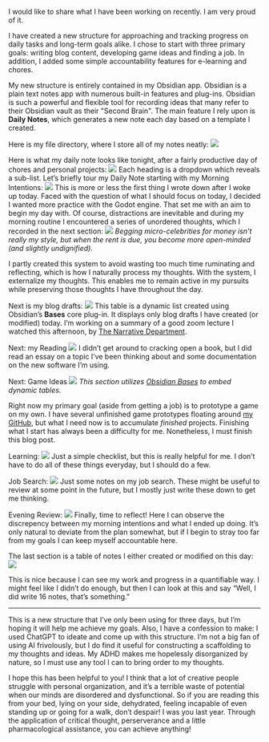 I would like to share what I have been working on recently. I am very proud of it.

I have created a new structure for approaching and tracking progress on daily tasks and long-term goals alike. I chose to start with three primary goals: writing blog content, developing game ideas and finding a job. In addition, I added some simple accountability features for e-learning and chores.

My new structure is entirely contained in my Obsidian app. Obsidian is a plain text notes app with numerous built-in features and plug-ins. Obsidian is such a powerful and flexible tool for recording ideas that many refer to their Obsidian vault as their "Second Brain". The main feature I rely upon is **Daily Notes**, which generates a new note each day based on a template I created.

Here is my file directory, where I store all of my notes neatly:
![](/images/IMG_0665.png)

Here is what my daily note looks like tonight, after a fairly productive day of chores and personal projects:
![](/images/IMG_0666.png)
Each heading is a dropdown which reveals a sub-list. Let’s briefly tour my Daily Note starting with my Morning Intentions:
![](/images/IMG_0667.png)
This is more or less the first thing I wrote down after I woke up today. Faced with the question of what I should focus on today, I decided I wanted more practice with the Godot engine. That set me with an aim to begin my day with. Of course, distractions are inevitable and during my morning routine I encountered a series of unordered thoughts, which I recorded in the next section:
![](/images/IMG_0654.png)
*Begging micro-celebrities for money isn’t really my style, but when the rent is due, you become more open-minded (and slightly undignified).*

I partly created this system to avoid wasting too much time ruminating and reflecting, which is how I naturally process my thoughts. With the system, I externalize my thoughts. This enables me to remain active in my pursuits while preserving those thoughts I have throughout the day.

Next is my blog drafts:
 ![](/images/IMG_0655.png)
This table is a dynamic list created using Obsidian’s **Bases** core plug-in. It displays only blog drafts I have created (or modified) today. I’m working on a summary of a good zoom lecture I watched this afternoon, by [The Narrative Department](thenarrativedepartment.com).

Next: my Reading
![](/images/IMG_0656.png)
I didn’t get around to cracking open a book, but I did read an essay on a topic I’ve been thinking about and some documentation on the new software I’m using.

Next: Game Ideas
![](/images/IMG_0657.png)
*This section utilizes [Obsidian Bases](https://help.obsidian.md/bases) to embed dynamic tables.*

Right now my primary goal (aside from getting a job) is to prototype a game on my own. I have several unfinished game prototypes floating around [my GitHub](https://github.com/dtedt), but what I need now is to accumulate _finished_ projects. Finishing what I start has always been a difficulty for me. Nonetheless, I must finish this blog post.

Learning:
![](/images/IMG_0658.png)
Just a simple checklist, but this is really helpful for me. I don’t have to do all of these things everyday, but I should do a few.

Job Search:
![](/images/IMG_0659.png)
Just some notes on my job search. These might be useful to review at some point in the future, but I mostly just write these down to get me thinking.

Evening Review:
![](/images/IMG_0661.png)
Finally, time to reflect! Here I can observe the discrepency between my morning intentions and what I ended up doing. It’s only natural to deviate from the plan somewhat, but if I begin to stray too far from my goals I can keep myself accountable here.

The last section is a table of notes I either created or modified on this day:
![](/images/IMG_0662.png)

This is nice because I can see my work and progress in a quantifiable way. I might feel like I didn’t do enough, but then I can look at this and say “Well, I did write 16 notes, that’s something.”

---

This is a new structure that I’ve only been using for three days, but I’m hoping it will help me achieve my goals. Also, I have a confession to make: I used ChatGPT to ideate and come up with this structure. I’m not a big fan of using AI frivolously, but I do find it useful for constructing a scaffolding to my thoughts and ideas. My ADHD makes me hopelessly disorganized by nature, so I must use any tool I can to bring order to my thoughts.

I hope this has been helpful to you! I think that a lot of creative people struggle with personal organization, and it’s a terrible waste of potential when our minds are disordered and dysfunctional. So if you are reading this from your bed, lying on your side, dehydrated, feeling incapable of even standing up or going for a walk, don’t despair! I was you last year. Through the application of critical thought, perserverance and a little pharmacological assistance, you can achieve anything!
